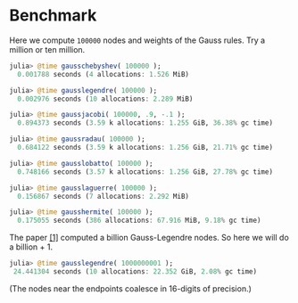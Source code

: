 # Benchmark

Here we compute `100000` nodes and weights of the Gauss rules.
Try a million or ten million.

```julia
julia> @time gausschebyshev( 100000 );
  0.001788 seconds (4 allocations: 1.526 MiB)

julia> @time gausslegendre( 100000 );
  0.002976 seconds (10 allocations: 2.289 MiB)

julia> @time gaussjacobi( 100000, .9, -.1 );
  0.894373 seconds (3.59 k allocations: 1.255 GiB, 36.38% gc time)

julia> @time gaussradau( 100000 );
  0.684122 seconds (3.59 k allocations: 1.256 GiB, 21.71% gc time)

julia> @time gausslobatto( 100000 );
  0.748166 seconds (3.57 k allocations: 1.256 GiB, 27.78% gc time)

julia> @time gausslaguerre( 100000 );
  0.156867 seconds (7 allocations: 2.292 MiB)

julia> @time gausshermite( 100000 );
  0.175055 seconds (386 allocations: 67.916 MiB, 9.18% gc time)
```

The paper [[1]](http://epubs.siam.org/doi/abs/10.1137/140954969) computed a billion Gauss-Legendre nodes.
So here we will do a billion + 1.
```julia
julia> @time gausslegendre( 1000000001 );
 24.441304 seconds (10 allocations: 22.352 GiB, 2.08% gc time)
```
(The nodes near the endpoints coalesce in 16-digits of precision.)
